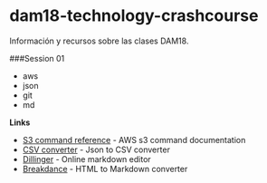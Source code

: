 # dam18-technology-crashcourse

Información y recursos sobre las clases DAM18.

###Session 01

  - aws
  - json
  - git
  - md

**Links** 

  * [S3 command reference](https://docs.aws.amazon.com/cli/latest/reference/s3/) - AWS s3 command documentation
  * [CSV converter](http://convertcsv.com/json-to-csv.htm) - Json to CSV converter
  * [Dillinger](https://dillinger.io) - Online markdown editor
  * [Breakdance](http://breakdance.io) - HTML to Markdown converter 